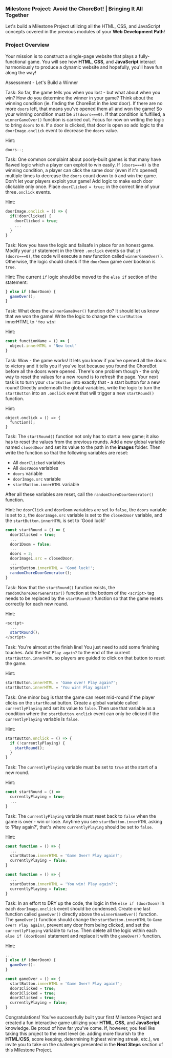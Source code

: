 ### Milestone Project: Avoid the ChoreBot! | Bringing It All Together

Let's build a Milestone Project utilizing all the HTML, CSS, and JavaScript concepts covered in the previous modules of your __Web Development Path__!

### Project Overview
Your mission is to construct a single-page website that plays a fully-functional game. You will see how __HTML__, __CSS__, and __JavaScript__ interact harmoniously to produce a dynamic website and hopefully, you'll have fun along the way!

Assessment - Let's Build a Winner

Task: So far, the game tells you when you lost - but what about when you win? How *do* you determine the winner in your game? Think about the winning condition (ie. finding the ChoreBot in the *last* door). If there are no more `doors` left, that means you've opened them all and won the game! So your winning condition must be `if(doors===0)`. If that condition is fulfilled, a `winnerGameOver()` function is carried out. Focus for now on writing the logic to bring `doors` to `0`. If a door is clicked, that door is open so add logic to the `doorImage.onclick` event to decrease the `doors` value.

Hint:

```JavaScript
doors--;
```

Task: One common complaint about poorly-built games is that many have flawed logic which a player can exploit to win easily. If `(doors===0)` is the winning condition, a player can click the same door (even if it's opened) multiple times to decrease the `doors` count down to `0` and win the game. Don't let your players exploit your game! Add logic to make each door clickable only once. Place `doorClicked = true;` in the correct line of your three`.onclick` events.

Hint:

```JavaScript
doorImage.onclick = () => {
  if(!doorClicked) {
    doorClicked = true;
    ...
  }
}
```


Task: Now you have the logic and failsafe in place for an honest game. Modify your `if` statement in the three `.onclick` events so that `if` `(doors===0)`, the code will execute a new function called `winnerGameOver()`. Otherwise, the logic should check if the `doorDoom` game over boolean is `true`.

Hint: The current `if` logic should be moved to the `else if` section of the statement:

```JavaScript
} else if (doorDoom) {
  gameOver();
}
```

Task: What does the `winnerGameOver()` function do? It should let us know that we won the game! Write the logic to change the `startButton` innerHTML to `'You win!`

Hint:

```JavaScript
const functionName = () => {
  object.innerHTML = 'New text'
}
```

Task: Wow - the game works! It lets you know if you've opened all the doors to victory and it tells you if you've lost because you found the ChoreBot before all the doors were opened. There's one problem though - the only way to reset the values for a new round is to refresh the page. Your next task is to turn your `startButton` into exactly that - a start button for a new round! Directly underneath the global variables, write the logic to turn the `startButton` into an `.onclick` event that will trigger a new `startRound()` function.

Hint:

```
object.onclick = () => {
  function();
}
```

Task: The `startRound()` function not only has to start a new game; it also has to reset the values from the previous rounds. Add a new global variable named `closedDoor` and set its value to the path in the __images__ folder. Then write the function so that the following variables are reset:

 * All `doorClicked` variables
 * All `doorDoom` variables
 * `doors` variable
 * `doorImage.src` variable
 * `startButton.innerHTML` variable

After all these variables are reset, call the `randomChoreDoorGenerator()` function.

Hint: he `doorClick` and `doorDoom` variables are set to `false`, the `doors` variable is set to `3`, the `doorImage.src` variable is set to the `closedDoor` variable, and the `startButton.innerHTML` is set to 'Good luck!`

```JavaScript
const startRound = () => {
  door1Clicked = true;
  ...
  door1Doom = false;
  ...
  doors = 3;
  doorImage1.src = closedDoor;
  ...
  startButton.innerHTML = 'Good luck!';
  randomChoreDoorGenerator();
}
```

Task: Now that the `startRound()` function exists, the `randomChoreDoorGenerator()` function at the bottom of the `<script>` tag needs to be replaced by the `startRound()` function so that the game resets correctly for each new round.

Hint:

```JavaScript
<script>
  ...
  startRound();
</script>
```

Task: You're almost at the finish line! You just need to add some finishing touches. Add the text `Play again?` to the end of the current `startButton.innerHTML` so players are guided to click on that button to reset the game.

Hint:

```JavaScript
startButton.innerHTML = 'Game over! Play again?';
startButton.innerHTML = 'You win! Play again?'
```

Task: One minor bug is that the game can reset mid-round if the player clicks on the `startRound` button. Create a global variable called `currentlyPlaying` and set its value to `false`. Then use that variable as a condition where the `startButton.onclick` event can only be clicked if the `currentlyPlaying` variable is `false`. 

Hint:

```JavaScript
startButton.onclick = () => {
  if (!currentlyPlaying) {
    startRound();
  }
}
```
Task: The `currentlyPlaying` variable must be set to `true` at the start of a new round.

Hint:

```JavaScript
const startRound = () =>
  currentlyPlaying = true;
  ...
}
```

Task: The `currentlyPlaying` variable must reset back to `false` when the game is over - win or lose. Anytime you see `startButton.innerHTML` asking to 'Play again?', that's where `currentlyPlaying` should be set to `false`.

Hint:

```JavaScript
const function = () => {
  ...
  startButton.innerHTML = 'Game Over! Play again?';
  currentlyPlaying = false;
}

const function = () => {
  ...
  startButton.innerHTML = 'You win! Play again?';
  currentlyPlaying = false;
}
```

Task: In an effort to DRY up the code, the logic in the `else if (doorDoom)` in each `doorImage.onclick` event should be condensed. Create one last function called `gameOver()` directly above the `winnerGameOver()` function. The `gameOver()` function should change the `startButton.innerHTML` to `Game over! Play again?`, prevent any door from being clicked, and set the `currentlyPlaying` variable to `false`. Then delete all the logic within each `else if (doorDoom)` statement and replace it with the `gameOver()` function.

Hint:

```JavaScript
...
} else if (doorDoom) {
  gameOver():
}

const gameOver = () => {
  startButton.innerHTML = 'Game Over! Play again?';
  door1Clicked = true;
  door2Clicked = true;
  door3Clicked = true;
  currentlyPlaying = false;
}
```

Congratulations! You've successfully built your first Milestone Project and created a fun interactive game utilizing your __HTML__, __CSS__, and __JavaScript__ knowledge. Be proud of how far you've come. If, however, you feel like taking this project to the next level (ie. adding more flourish to the __HTML__/__CSS__, score keeping, determining highest winning streak, etc.), we invite you to take on the challenges presented in the __Next Steps__ section of this Milestone Project.
